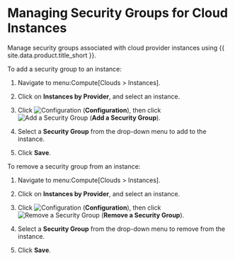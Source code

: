# Managing Security Groups for Cloud Instances

Manage security groups associated with cloud provider instances using
{{ site.data.product.title_short }}.

To add a security group to an instance:

1.  Navigate to menu:Compute\[Clouds \> Instances\].

2.  Click on **Instances by Provider**, and select an instance.

3.  Click ![Configuration](../images/1847.png) (**Configuration**), then
    click ![Add a Security Group](../images/cloud-security.png) (**Add a
    Security Group**).

4.  Select a **Security Group** from the drop-down menu to add to the
    instance.

5.  Click **Save**.

To remove a security group from an instance:

1.  Navigate to menu:Compute\[Clouds \> Instances\].

2.  Click on **Instances by Provider**, and select an instance.

3.  Click ![Configuration](../images/1847.png) (**Configuration**), then
    click ![Remove a Security Group](../images/cloud-security.png)
    (**Remove a Security Group**).

4.  Select a **Security Group** from the drop-down menu to remove from
    the instance.

5.  Click **Save**.
